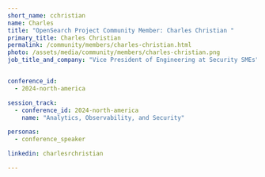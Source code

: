 ```yaml
---
short_name: cchristian
name: Charles
title: "OpenSearch Project Community Member: Charles Christian "
primary_title: Charles Christian
permalink: /community/members/charles-christian.html
photo: /assets/media/community/members/charles-christian.png
job_title_and_company: "Vice President of Engineering at Security SMEs"


conference_id:
  - 2024-north-america

session_track:
  - conference_id: 2024-north-america
    name: "Analytics, Observability, and Security"

personas:
  - conference_speaker

linkedin: charlesrchristian

---
```

